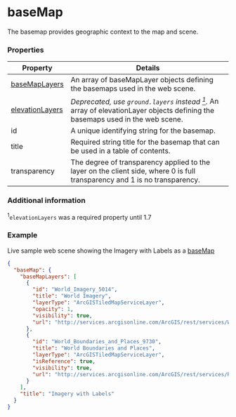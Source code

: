 # baseMap

The basemap provides geographic context to the map and scene.

### Properties

| Property | Details
| --- | ---
| [baseMapLayers](baseMapLayer.md) | An array of baseMapLayer objects defining the basemaps used in the web scene.
| [elevationLayers](elevationLayer.md) | <em>Deprecated, use `ground.layers` instead <a href="#elevationLayers"><sup>1</sup></a>.</em> An array of elevationLayer objects defining the basemaps used in the web scene.
| id | A unique identifying string for the basemap.
| title | Required string title for the basemap that can be used in a table of contents.
| transparency | The degree of transparency applied to the layer on the client side, where 0 is full transparency and 1 is no transparency.


### Additional information

<a id="elevationlayers"><sup>1</sup></a>`elevationLayers` was a required property until 1.7

### Example

Live sample web scene showing the Imagery with Labels as a [baseMap](https://www.arcgis.com/home/webscene/viewer.html?webscene=5a57ef09b11f4cefbe317cdaf1cd31a2)

```json
{
  "baseMap": {
    "baseMapLayers": [
      {
        "id": "World_Imagery_5014",
        "title": "World Imagery",
        "layerType": "ArcGISTiledMapServiceLayer",
        "opacity": 1,
        "visibility": true,
        "url": "http://services.arcgisonline.com/ArcGIS/rest/services/World_Imagery/MapServer"
      },
      {
        "id": "World_Boundaries_and_Places_9730",
        "title": "World Boundaries and Places",
        "layerType": "ArcGISTiledMapServiceLayer",
        "isReference": true,
        "visibility": true,
        "url": "http://services.arcgisonline.com/ArcGIS/rest/services/Reference/World_Boundaries_and_Places/MapServer"
      }
    ],
    "title": "Imagery with Labels"
  }
}
```

